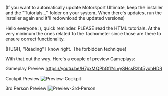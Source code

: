(If you want to automatically update Motorsport Ultimate, keep the installer and the "Tutorials..." folder on your system. When there's updates, run the installer again and it'll redownload the updated versions)

Hello everyone :), quick reminder.
PLEASE read the HTML tutorials. At the very minimum the ones related to the Tachometer since those are there to ensure correct functionality.

(HUGH, "Reading" I know right. The forbidden technique)

With that out the way. Here's a couple of preview Gameplays:

Gameplay Preview 
https://youtu.be/H7pxMQPbGfI?si=ySHcsRzht5yohHDR

Cockpit Preview
![Preview-Cockpit](https://github.com/user-attachments/assets/713765d5-c8e9-4e9b-b9d3-8bd7e58c51b3)

3rd Person Preview
![Preview-3rd-Person](https://github.com/user-attachments/assets/7d0292ce-0a63-4f7c-830e-a70259d01bf9)
